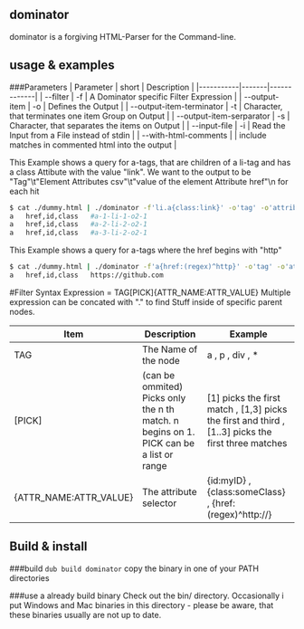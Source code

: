dominator
---------

dominator is a forgiving HTML-Parser for the Command-line.

usage & examples
----------------

###Parameters
| Parameter | short | Description |
|-----------|-------|-------------|
| --filter | -f | A Dominator specific Filter Expression |
| --output-item | -o | Defines the Output |
| --output-item-terminator | -t | Character, that terminates one item Group on Output |
| --output-item-serparator | -s | Character, that separates the items on Output |
| --input-file | -i | Read the Input from a File instead of stdin |
| --with-html-comments |  | include matches in commented html into the output |

This Example shows a query for a-tags, that are children of a li-tag and has a class Attibute with the value "link".
We want to the output to be "Tag"\t"Element Attributes csv"\t"value of the element Attribute href"\n for each hit 
```sh
$ cat ./dummy.html | ./dominator -f'li.a{class:link}' -o'tag' -o'attrib-keys' -o'attrib(href)'
a	href,id,class	#a-1-li-1-o2-1
a	href,id,class	#a-2-li-2-o2-1
a	href,id,class	#a-3-li-2-o2-1
```

This Example shows a query for a-tags where the href begins with "http"
```sh
$ cat ./dummy.html | ./dominator -f'a{href:(regex)^http}' -o'tag' -o'attrib-keys' -o'attrib(href)'
a	href,id,class	https://github.com
```

#Filter Syntax
Expression = TAG[PICK]{ATTR_NAME:ATTR_VALUE}
Multiple expression can be concated with "." to find Stuff inside of specific parent nodes.

| Item | Description | Example |
|------|-------------|---------|
| TAG | The Name of the node | a , p , div , *  |
| [PICK] | (can be ommited) Picks only the n th match. n begins on 1. PICK can be a list or range | [1] picks the first match , [1,3] picks the first and third , [1..3] picks the first three matches  |
| {ATTR_NAME:ATTR_VALUE} | The attribute selector | {id:myID} , {class:someClass} , {href:(regex)^http://}  |

Build & install
---------------

###build
`
dub build dominator
`
copy the binary in one of your PATH directories

###use a already build binary
Check out the bin/ directory. 
Occasionally i put Windows and Mac binaries in this directory - please be aware, that these binaries usually are not up to date. 

